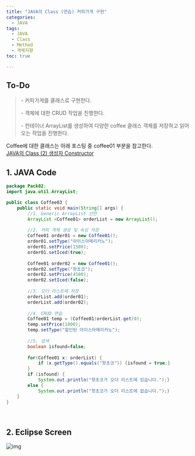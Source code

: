 ```yaml
---
title: "JAVA의 Class (연습) 커피가게 구현"
categories: 
  - JAVA
tags:
  - JAVA
  - Class
  - Method
  - 객체지향
toc: true

---
```


## **To-Do** 

> \- 커피가게를 클래스로 구현한다. 
>
> \- 객체에 대한 CRUD 작업을 진행한다. 
>
> \- 컨테이너 ArrayList를 생성하여 다양한 coffee 클래스 객체를 저장하고 읽어오는 작업을 진행한다. 



Coffee에 대한 클래스는 아래 포스팅 중 coffee01 부분을 참고한다. <br>[JAVA의 Class (2) 생성자 Constructor](https://z2soo.github.io/java/JAVA%EC%9D%98-Class-(2)-%EC%83%9D%EC%84%B1%EC%9E%90-Constructor/)



## **1. JAVA Code**

```java
package Pack02;
import java.util.ArrayList;

public class Coffee03 {
	public static void main(String[] args) {
		//1. Generic ArrayList 선언
		ArrayList <Coffee01> orderList = new ArrayList();
		
		//2. 커피 객체 생성 및 속성 저장
		Coffee01 order01 = new Coffee01();
		order01.setType("아이스아메리카노");
		order01.setPrice(1500);
		order01.setIced(true);
		
		Coffee01 order02 = new Coffee01();
		order02.setType("핫초코");
		order02.setPrice(4500);
		order02.setIced(false);
		
		//3. 오더 리스트에 저장
		orderList.add(order01);
		orderList.add(order02);
		
		//4. CRUD 연습
		Coffee01 temp = (Coffee01)orderList.get(0);
		temp.setPrice(1000);
		temp.setType("할인된 아이스아메리카노");
		
		//5. 검색
		boolean isfound=false;
		
		for(Coffee01 x: orderList) {
			if (x.getType().equals("핫초코")) {isfound = true;}
		}
		if (isfound) {
			System.out.println("핫초코가 오더 리스트에 있습니다.");}
		else {
			System.out.println("핫초코가 오더 리스트에 없습니다.");}
	}
}
```

<br>

## **2. Eclipse Screen**

![img](https://blog.kakaocdn.net/dn/dmrqQx/btrUJj5H3uN/J8A9w4KwT2OT6Ye2XFuJKk/img.png)

